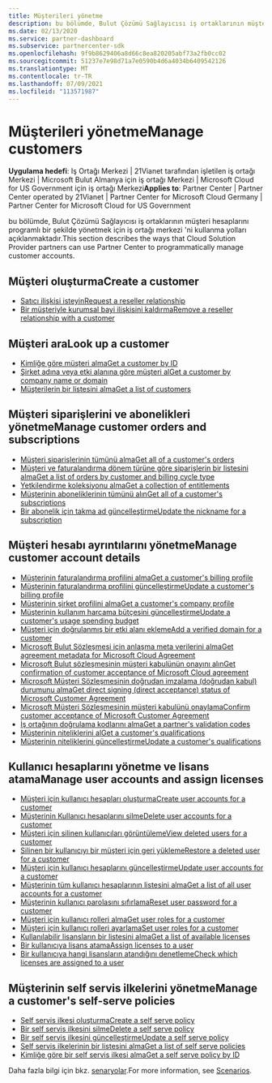 ```yaml
---
title: Müşterileri yönetme
description: bu bölümde, Bulut Çözümü Sağlayıcısı iş ortaklarının müşteri hesaplarını programlı bir şekilde yönetmek için iş ortağı merkezini kullanma yolları açıklanmaktadır.
ms.date: 02/13/2020
ms.service: partner-dashboard
ms.subservice: partnercenter-sdk
ms.openlocfilehash: 9f9b8629406a8d66c8ea820205abf73a2fb0cc02
ms.sourcegitcommit: 51237e7e98d71a7e0590b4d6a4034b6409542126
ms.translationtype: MT
ms.contentlocale: tr-TR
ms.lasthandoff: 07/09/2021
ms.locfileid: "113571987"
---
```

# <a name="manage-customers"></a><span data-ttu-id="b72a4-103">Müşterileri yönetme</span><span class="sxs-lookup"><span data-stu-id="b72a4-103">Manage customers</span></span>

<span data-ttu-id="b72a4-104">**Uygulama hedefi**: Iş Ortağı Merkezi | 21Vianet tarafından işletilen iş ortağı Merkezi | Microsoft Bulut Almanya için iş ortağı Merkezi | Microsoft Cloud for US Government için iş ortağı Merkezi</span><span class="sxs-lookup"><span data-stu-id="b72a4-104">**Applies to**: Partner Center | Partner Center operated by 21Vianet | Partner Center for Microsoft Cloud Germany | Partner Center for Microsoft Cloud for US Government</span></span>

<span data-ttu-id="b72a4-105">bu bölümde, Bulut Çözümü Sağlayıcısı iş ortaklarının müşteri hesaplarını programlı bir şekilde yönetmek için iş ortağı merkezi 'ni kullanma yolları açıklanmaktadır.</span><span class="sxs-lookup"><span data-stu-id="b72a4-105">This section describes the ways that Cloud Solution Provider partners can use Partner Center to programmatically manage customer accounts.</span></span>

## <a name="create-a-customer"></a><span data-ttu-id="b72a4-106">Müşteri oluşturma</span><span class="sxs-lookup"><span data-stu-id="b72a4-106">Create a customer</span></span>

- [<span data-ttu-id="b72a4-107">Satıcı ilişkisi isteyin</span><span class="sxs-lookup"><span data-stu-id="b72a4-107">Request a reseller relationship</span></span>](request-reseller-relationship.md)
- [<span data-ttu-id="b72a4-108">Bir müşteriyle kurumsal bayi ilişkisini kaldırma</span><span class="sxs-lookup"><span data-stu-id="b72a4-108">Remove a reseller relationship with a customer</span></span>](remove-a-reseller-relationship-with-a-customer.md)

## <a name="look-up-a-customer"></a><span data-ttu-id="b72a4-109">Müşteri ara</span><span class="sxs-lookup"><span data-stu-id="b72a4-109">Look up a customer</span></span>

- [<span data-ttu-id="b72a4-110">Kimliğe göre müşteri alma</span><span class="sxs-lookup"><span data-stu-id="b72a4-110">Get a customer by ID</span></span>](get-a-customer-by-id.md)
- [<span data-ttu-id="b72a4-111">Şirket adına veya etki alanına göre müşteri al</span><span class="sxs-lookup"><span data-stu-id="b72a4-111">Get a customer by company name or domain</span></span>](get-a-customer-by-name.md)
- [<span data-ttu-id="b72a4-112">Müşterilerin bir listesini alma</span><span class="sxs-lookup"><span data-stu-id="b72a4-112">Get a list of customers</span></span>](get-a-list-of-customers.md)

## <a name="manage-customer-orders-and-subscriptions"></a><span data-ttu-id="b72a4-113">Müşteri siparişlerini ve abonelikleri yönetme</span><span class="sxs-lookup"><span data-stu-id="b72a4-113">Manage customer orders and subscriptions</span></span>

- [<span data-ttu-id="b72a4-114">Müşteri siparişlerinin tümünü alma</span><span class="sxs-lookup"><span data-stu-id="b72a4-114">Get all of a customer's orders</span></span>](get-all-of-a-customer-s-orders.md)
- [<span data-ttu-id="b72a4-115">Müşteri ve faturalandırma dönem türüne göre siparişlerin bir listesini alma</span><span class="sxs-lookup"><span data-stu-id="b72a4-115">Get a list of orders by customer and billing cycle type</span></span>](get-a-list-of-orders-by-customer-and-billing-cycle-type.md)
- [<span data-ttu-id="b72a4-116">Yetkilendirme koleksiyonu alma</span><span class="sxs-lookup"><span data-stu-id="b72a4-116">Get a collection of entitlements</span></span>](get-a-collection-of-entitlements.md)
- [<span data-ttu-id="b72a4-117">Müşterinin aboneliklerinin tümünü alın</span><span class="sxs-lookup"><span data-stu-id="b72a4-117">Get all of a customer's subscriptions</span></span>](get-all-of-a-customer-s-subscriptions.md)
- [<span data-ttu-id="b72a4-118">Bir abonelik için takma ad güncelleştirme</span><span class="sxs-lookup"><span data-stu-id="b72a4-118">Update the nickname for a subscription</span></span>](update-the-nickname-for-a-subscription.md)

## <a name="manage-customer-account-details"></a><span data-ttu-id="b72a4-119">Müşteri hesabı ayrıntılarını yönetme</span><span class="sxs-lookup"><span data-stu-id="b72a4-119">Manage customer account details</span></span>

- [<span data-ttu-id="b72a4-120">Müşterinin faturalandırma profilini alma</span><span class="sxs-lookup"><span data-stu-id="b72a4-120">Get a customer's billing profile</span></span>](get-all-of-a-customer-s-billing-profiles.md)
- [<span data-ttu-id="b72a4-121">Müşterinin faturalandırma profilini güncelleştirme</span><span class="sxs-lookup"><span data-stu-id="b72a4-121">Update a customer's billing profile</span></span>](update-a-customer-s-billing-profile.md)
- [<span data-ttu-id="b72a4-122">Müşterinin şirket profilini alma</span><span class="sxs-lookup"><span data-stu-id="b72a4-122">Get a customer's company profile</span></span>](get-a-customer-s-company-profile.md)
- [<span data-ttu-id="b72a4-123">Müşterinin kullanım harcama bütçesini güncelleştirme</span><span class="sxs-lookup"><span data-stu-id="b72a4-123">Update a customer's usage spending budget</span></span>](update-a-customer-s-usage-spending-budget.md)
- [<span data-ttu-id="b72a4-124">Müşteri için doğrulanmış bir etki alanı ekleme</span><span class="sxs-lookup"><span data-stu-id="b72a4-124">Add a verified domain for a customer</span></span>](add-a-verified-domain-for-a-customer.md)
- [<span data-ttu-id="b72a4-125">Microsoft Bulut Sözleşmesi için anlaşma meta verilerini alma</span><span class="sxs-lookup"><span data-stu-id="b72a4-125">Get agreement metadata for Microsoft Cloud Agreement</span></span>](get-agreement-metadata.md)
- [<span data-ttu-id="b72a4-126">Microsoft Bulut sözleşmesinin müşteri kabulünün onayını alın</span><span class="sxs-lookup"><span data-stu-id="b72a4-126">Get confirmation of customer acceptance of Microsoft Cloud agreement</span></span>](get-confirmation-of-customer-consent.md)
- [<span data-ttu-id="b72a4-127">Microsoft Müşteri Sözleşmesinin doğrudan imzalama (doğrudan kabul) durumunu alma</span><span class="sxs-lookup"><span data-stu-id="b72a4-127">Get direct signing (direct acceptance) status of Microsoft Customer Agreement</span></span>](get-direct-sign-status-of-customer-agreement.md)
- [<span data-ttu-id="b72a4-128">Microsoft Müşteri Sözleşmesinin müşteri kabulünü onaylama</span><span class="sxs-lookup"><span data-stu-id="b72a4-128">Confirm customer acceptance of Microsoft Customer Agreement</span></span>](confirm-customer-consent-customer-agreement.md)
- [<span data-ttu-id="b72a4-129">İş ortağının doğrulama kodlarını alma</span><span class="sxs-lookup"><span data-stu-id="b72a4-129">Get a partner's validation codes</span></span>](get-a-partner-s-validation-codes.md)
- [<span data-ttu-id="b72a4-130">Müşterinin niteliklerini al</span><span class="sxs-lookup"><span data-stu-id="b72a4-130">Get a customer's qualifications</span></span>](./get-customer-qualification-asynchronous.md)
- [<span data-ttu-id="b72a4-131">Müşterinin niteliklerini güncelleştirme</span><span class="sxs-lookup"><span data-stu-id="b72a4-131">Update a customer's qualifications</span></span>](./update-customer-qualification-asynchronous.md)

## <a name="manage-user-accounts-and-assign-licenses"></a><span data-ttu-id="b72a4-132">Kullanıcı hesaplarını yönetme ve lisans atama</span><span class="sxs-lookup"><span data-stu-id="b72a4-132">Manage user accounts and assign licenses</span></span>

- [<span data-ttu-id="b72a4-133">Müşteri için kullanıcı hesapları oluşturma</span><span class="sxs-lookup"><span data-stu-id="b72a4-133">Create user accounts for a customer</span></span>](create-user-accounts-for-a-customer.md)
- [<span data-ttu-id="b72a4-134">Müşterinin Kullanıcı hesaplarını silme</span><span class="sxs-lookup"><span data-stu-id="b72a4-134">Delete user accounts for a customer</span></span>](delete-user-accounts-for-a-customer.md)
- [<span data-ttu-id="b72a4-135">Müşteri için silinen kullanıcıları görüntüleme</span><span class="sxs-lookup"><span data-stu-id="b72a4-135">View deleted users for a customer</span></span>](view-a-deleted-user.md)
- [<span data-ttu-id="b72a4-136">Silinen bir kullanıcıyı bir müşteri için geri yükleme</span><span class="sxs-lookup"><span data-stu-id="b72a4-136">Restore a deleted user for a customer</span></span>](restore-a-user-for-a-customer.md)
- [<span data-ttu-id="b72a4-137">Müşteri için kullanıcı hesaplarını güncelleştirme</span><span class="sxs-lookup"><span data-stu-id="b72a4-137">Update user accounts for a customer</span></span>](update-user-accounts-for-a-customer.md)
- [<span data-ttu-id="b72a4-138">Müşterinin tüm kullanıcı hesaplarının listesini alma</span><span class="sxs-lookup"><span data-stu-id="b72a4-138">Get a list of all user accounts for a customer</span></span>](get-a-list-of-all-user-accounts-for-a-customer.md)
- [<span data-ttu-id="b72a4-139">Müşterinin kullanıcı parolasını sıfırlama</span><span class="sxs-lookup"><span data-stu-id="b72a4-139">Reset user password for a customer</span></span>](reset-user-password-for-a-customer.md)
- [<span data-ttu-id="b72a4-140">Müşteri için kullanıcı rolleri alma</span><span class="sxs-lookup"><span data-stu-id="b72a4-140">Get user roles for a customer</span></span>](get-user-roles-for-a-customer.md)
- [<span data-ttu-id="b72a4-141">Müşteri için kullanıcı rolleri ayarlama</span><span class="sxs-lookup"><span data-stu-id="b72a4-141">Set user roles for a customer</span></span>](set-user-roles-for-a-customer.md)
- [<span data-ttu-id="b72a4-142">Kullanılabilir lisansların bir listesini alma</span><span class="sxs-lookup"><span data-stu-id="b72a4-142">Get a list of available licenses</span></span>](get-a-list-of-available-licenses.md)
- [<span data-ttu-id="b72a4-143">Bir kullanıcıya lisans atama</span><span class="sxs-lookup"><span data-stu-id="b72a4-143">Assign licenses to a user</span></span>](assign-licenses-to-a-user.md)
- [<span data-ttu-id="b72a4-144">Bir kullanıcıya hangi lisansların atandığını denetleme</span><span class="sxs-lookup"><span data-stu-id="b72a4-144">Check which licenses are assigned to a user</span></span>](check-which-licenses-are-assigned-to-a-user.md)

## <a name="manage-a-customers-self-serve-policies"></a><span data-ttu-id="b72a4-145">Müşterinin self servis ilkelerini yönetme</span><span class="sxs-lookup"><span data-stu-id="b72a4-145">Manage a customer's self-serve policies</span></span>

- [<span data-ttu-id="b72a4-146">Self servis ilkesi oluşturma</span><span class="sxs-lookup"><span data-stu-id="b72a4-146">Create a self serve policy</span></span>](create-a-self-serve-policy.md)
- [<span data-ttu-id="b72a4-147">Bir self servis ilkesini silme</span><span class="sxs-lookup"><span data-stu-id="b72a4-147">Delete a self serve policy</span></span>](delete-a-self-serve-policy.md)
- [<span data-ttu-id="b72a4-148">Bir self servis ilkesini güncelleştirme</span><span class="sxs-lookup"><span data-stu-id="b72a4-148">Update a self serve policy</span></span>](update-a-self-serve-policy.md)
- [<span data-ttu-id="b72a4-149">Self servis ilkelerinin bir listesini alma</span><span class="sxs-lookup"><span data-stu-id="b72a4-149">Get a list of self serve policies</span></span>](get-a-list-of-self-serve-policies.md)
- [<span data-ttu-id="b72a4-150">Kimliğe göre bir self servis ilkesi alma</span><span class="sxs-lookup"><span data-stu-id="b72a4-150">Get a self serve policy by ID</span></span>](get-a-self-serve-policy-by-id.md)

<span data-ttu-id="b72a4-151">Daha fazla bilgi için bkz. [senaryolar](scenarios.md).</span><span class="sxs-lookup"><span data-stu-id="b72a4-151">For more information, see [Scenarios](scenarios.md).</span></span>
